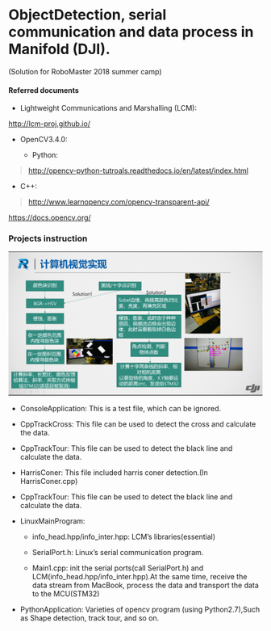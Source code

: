 ObjectDetection, serial communication and data process in Manifold (DJI).
=========================================================================

(Solution for RoboMaster 2018 summer camp)

#### Referred documents

-   Lightweight Communications and Marshalling (LCM):

http://lcm-proj.github.io/

-   OpenCV3.4.0:

    -   Python:

>   http://opencv-python-tutroals.readthedocs.io/en/latest/index.html

-   C++:

>   <http://www.learnopencv.com/opencv-transparent-api/>

https://docs.opencv.org/

### Projects instruction

![](media/9ba87b08005764e67dfdc461fbf1d53f.png)

-   ConsoleApplication: This is a test file, which can be ignored.

-   CppTrackCross: This file can be used to detect the cross and calculate the
    data.

-   CppTrackTour: This file can be used to detect the black line and calculate
    the data.

-   HarrisConer: This file included harris coner detection.(In HarrisConer.cpp)

-   CppTrackTour: This file can be used to detect the black line and calculate
    the data.

-   LinuxMainProgram:

    -   info_head.hpp/info_inter.hpp: LCM’s libraries(essential)

    -   SerialPort.h: Linux’s serial communication program.

    -   Main1.cpp: init the serial ports(call SerialPort.h) and
        LCM(info_head.hpp/info_inter.hpp).At the same time, receive the data
        stream from MacBook, process the data and transport the data to the
        MCU(STM32)

-   PythonApplication: Varieties of opencv program (using Python2.7),Such as
    Shape detection, track tour, and so on.
